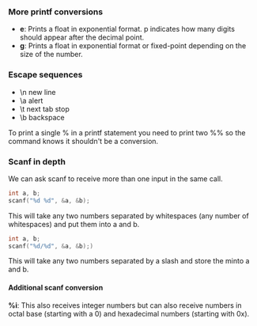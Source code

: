 ### More printf conversions

- **e**: Prints a float in exponential format. p indicates how many digits should appear after the decimal point.
- **g**: Prints a float in exponential format or fixed-point depending on the size of the number. 

### Escape sequences

- \\n new line
- \\a alert
- \\t next tab stop
- \\b backspace

To print a single % in a printf statement you need to print two \%\% so the command knows it shouldn't be a conversion.

### Scanf in depth

We can ask scanf to receive more than one input in the same call.

```c
int a, b;
scanf("%d %d", &a, &b);
```

This will take any two numbers separated by whitespaces (any number of whitespaces) and put them into a and b.

```c
int a, b;
scanf("%d/%d", &a, &b);)
```

This will take any two numbers separated by a slash and store the minto a and b.

#### Additional scanf conversion

**%i**: This also receives integer numbers but can also receive numbers in octal base (starting with a 0) and hexadecimal numbers (starting with 0x).

